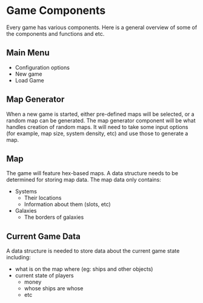 # Game Components
Every game has various components. Here is a general overview of some of the
components and functions and etc.

## Main Menu
* Configuration options
* New game
* Load Game

## Map Generator
When a new game is started, either pre-defined maps will be selected, or a
random map can be generated. The map generator component will be what handles
creation of random maps. It will need to take some input options (for example,
map size, system density, etc) and use those to generate a map.

## Map
The game will feature hex-based maps. A data structure needs to be determined
for storing map data. The map data only contains:

* Systems
  * Their locations
  * Information about them (slots, etc)
* Galaxies
  * The borders of galaxies

## Current Game Data
A data structure is needed to store data about the current game state including:

* what is on the map where (eg: ships and other objects)
* current state of players
  * money
  * whose ships are whose
  * etc
